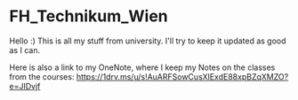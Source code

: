 # FH_Technikum_Wien
Hello :) This is all my stuff from university. I'll try to keep it updated as good as I can.

Here is also a link to my OneNote, where I keep my Notes on the classes from the courses: 
https://1drv.ms/u/s!AuARFSowCusXlExdE88xpBZqXMZO?e=JIDvjf


